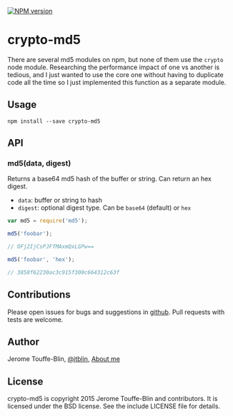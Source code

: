 [![NPM version](https://badge.fury.io/js/crypto-md5.svg)](http://badge.fury.io/js/crypto-md5)

# crypto-md5

There are several md5 modules on npm, but none of them use the `crypto` node module.
Researching the performance impact of one vs another is tedious, and I just wanted to
use the core one without having to duplicate code all the time so I just implemented
this function as a separate module.

## Usage

    npm install --save crypto-md5

## API

### md5(data, digest)

  Returns a base64 md5 hash of the buffer or string. Can return an hex digest.

* `data`: buffer or string to hash
* `digest`: optional digest type. Can be `base64` (default) or `hex`

```js
var md5 = require('md5');

md5('foobar');

// OFj2IjCsPJFfMAxmQxLGPw==

md5('foobar', 'hex');

// 3858f62230ac3c915f300c664312c63f
```

## Contributions

Please open issues for bugs and suggestions in [github](https://github.com/jtblin/crypto-md5/issues).
Pull requests with tests are welcome.

## Author

Jerome Touffe-Blin, [@jtblin](https://twitter.com/jtlbin), [About me](http://about.me/jtblin)

## License

crypto-md5 is copyright 2015 Jerome Touffe-Blin and contributors. It is licensed under the BSD license.
See the include LICENSE file for details.
